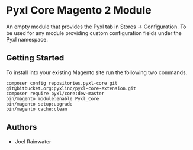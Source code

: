 # Pyxl Core Magento 2 Module
An empty module that provides the Pyxl tab in Stores -> Configuration. To be used for any module providing custom configuration fields under the Pyxl namespace. 

## Getting Started
To install into your existing Magento site run the following two commands. 

    composer config repositories.pyxl-core git git@bitbucket.org:pyxlinc/pyxl-core-extension.git
    composer require pyxl/core:dev-master
    bin/magento module:enable Pyxl_Core
    bin/magento setup:upgrade
    bin/magento cache:clean 

## Authors
* Joel Rainwater
